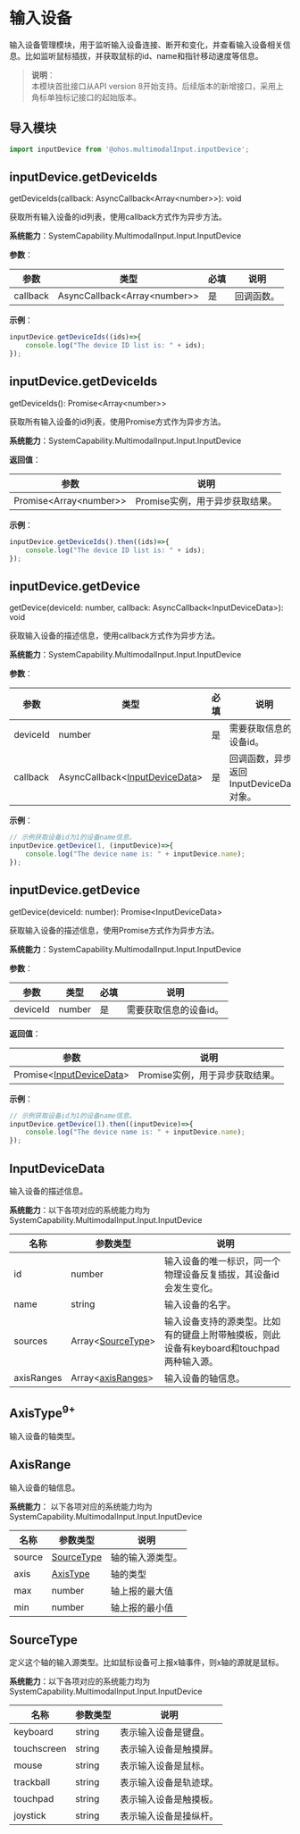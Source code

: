 # 输入设备


输入设备管理模块，用于监听输入设备连接、断开和变化，并查看输入设备相关信息。比如监听鼠标插拔，并获取鼠标的id、name和指针移动速度等信息。


> **说明**：<br>
> 本模块首批接口从API version 8开始支持。后续版本的新增接口，采用上角标单独标记接口的起始版本。


## 导入模块


```js
import inputDevice from '@ohos.multimodalInput.inputDevice';
```


## inputDevice.getDeviceIds

getDeviceIds(callback: AsyncCallback&lt;Array&lt;number&gt;&gt;): void

获取所有输入设备的id列表，使用callback方式作为异步方法。

**系统能力**：SystemCapability.MultimodalInput.Input.InputDevice

**参数**：

| 参数       | 类型                                       | 必填   | 说明    |
| -------- | ---------------------------------------- | ---- | ----- |
| callback | AsyncCallback&lt;Array&lt;number&gt;&gt; | 是    | 回调函数。 |

**示例**：

```js
inputDevice.getDeviceIds((ids)=>{
    console.log("The device ID list is: " + ids);
});
```

## inputDevice.getDeviceIds

getDeviceIds(): Promise&lt;Array&lt;number&gt;&gt;

获取所有输入设备的id列表，使用Promise方式作为异步方法。

**系统能力**：SystemCapability.MultimodalInput.Input.InputDevice

**返回值**：

| 参数                                 | 说明                  |
| ---------------------------------- | ------------------- |
| Promise&lt;Array&lt;number&gt;&gt; | Promise实例，用于异步获取结果。 |

**示例**：

```js
inputDevice.getDeviceIds().then((ids)=>{
    console.log("The device ID list is: " + ids);
});
```

## inputDevice.getDevice

getDevice(deviceId: number, callback: AsyncCallback&lt;InputDeviceData&gt;): void

获取输入设备的描述信息，使用callback方式作为异步方法。

**系统能力**：SystemCapability.MultimodalInput.Input.InputDevice

**参数**：

| 参数       | 类型                                       | 必填   | 说明                          |
| -------- | ---------------------------------------- | ---- | --------------------------- |
| deviceId | number                                   | 是    | 需要获取信息的设备id。                |
| callback | AsyncCallback&lt;[InputDeviceData](#inputdevicedata)&gt; | 是    | 回调函数，异步返回InputDeviceData对象。 |

**示例**：

```js
// 示例获取设备id为1的设备name信息。
inputDevice.getDevice(1, (inputDevice)=>{
    console.log("The device name is: " + inputDevice.name);
});
```

## inputDevice.getDevice

getDevice(deviceId: number): Promise&lt;InputDeviceData&gt;

获取输入设备的描述信息，使用Promise方式作为异步方法。

**系统能力**：SystemCapability.MultimodalInput.Input.InputDevice

**参数**：

| 参数       | 类型     | 必填   | 说明           |
| -------- | ------ | ---- | ------------ |
| deviceId | number | 是    | 需要获取信息的设备id。 |

**返回值**：

| 参数                                       | 说明                  |
| ---------------------------------------- | ------------------- |
| Promise&lt;[InputDeviceData](#inputdevicedata)&gt; | Promise实例，用于异步获取结果。 |

**示例**：

```js
// 示例获取设备id为1的设备name信息。
inputDevice.getDevice(1).then((inputDevice)=>{
    console.log("The device name is: " + inputDevice.name);
});
```



## InputDeviceData

输入设备的描述信息。

**系统能力**：以下各项对应的系统能力均为SystemCapability.MultimodalInput.Input.InputDevice

| 名称                   | 参数类型                                   | 说明                                       |
| -------------------- | -------------------------------------- | ---------------------------------------- |
| id                   | number                                 | 输入设备的唯一标识，同一个物理设备反复插拔，其设备id会发生变化。        |
| name                 | string                                 | 输入设备的名字。                                 |
| sources              | Array&lt;[SourceType](#sourcetype)&gt; | 输入设备支持的源类型。比如有的键盘上附带触摸板，则此设备有keyboard和touchpad两种输入源。 |
| axisRanges           | Array&lt;[axisRanges](#axisrange)&gt;  | 输入设备的轴信息。                                |

## AxisType<sup>9+</sup>

输入设备的轴类型。

## AxisRange

输入设备的轴信息。

**系统能力**： 以下各项对应的系统能力均为SystemCapability.MultimodalInput.Input.InputDevice

| 名称     | 参数类型                      | 说明       |
| ------ | ------------------------- | -------- |
| source | [SourceType](#sourcetype) | 轴的输入源类型。 |
| axis   | [AxisType](#axistype)     | 轴的类型     |
| max    | number                    | 轴上报的最大值  |
| min    | number                    | 轴上报的最小值  |


## SourceType

定义这个轴的输入源类型。比如鼠标设备可上报x轴事件，则x轴的源就是鼠标。

**系统能力**：以下各项对应的系统能力均为SystemCapability.MultimodalInput.Input.InputDevice

| 名称          | 参数类型   | 说明          |
| ----------- | ------ | ----------- |
| keyboard    | string | 表示输入设备是键盘。  |
| touchscreen | string | 表示输入设备是触摸屏。 |
| mouse       | string | 表示输入设备是鼠标。  |
| trackball   | string | 表示输入设备是轨迹球。 |
| touchpad    | string | 表示输入设备是触摸板。 |
| joystick    | string | 表示输入设备是操纵杆。 |
